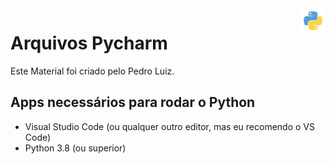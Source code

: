 <img src=".imagens/python.png" align="right" width="40">

# Arquivos Pycharm
 Este Material foi criado pelo Pedro Luiz.

## Apps necessários para rodar o Python
 * Visual Studio Code (ou qualquer outro editor, mas eu recomendo o VS Code)
 * Python 3.8 (ou superior)